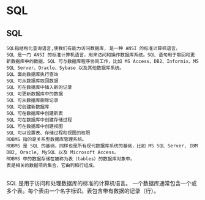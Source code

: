 # SQL 
## SQL 
	SQL指结构化查询语言,使我们有能力访问数据库, 是一种 ANSI 的标准计算机语言。
	SQL 是一门 ANSI 的标准计算机语言，用来访问和操作数据库系统。SQL 语句用于取回和更新数据库中的数据。SQL 可与数据库程序协同工作，比如 MS Access、DB2、Informix、MS SQL Server、Oracle、Sybase 以及其他数据库系统。
	SQL 面向数据库执行查询
	SQL 可从数据库取回数据
	SQL 可在数据库中插入新的记录
	SQL 可更新数据库中的数据
	SQL 可从数据库删除记录
	SQL 可创建新数据库
	SQL 可在数据库中创建新表
	SQL 可在数据库中创建存储过程
	SQL 可在数据库中创建视图
	SQL 可以设置表、存储过程和视图的权限
	RDBMS 指的是关系型数据库管理系统。
	RDBMS 是 SQL 的基础，同样也是所有现代数据库系统的基础，比如 MS SQL Server, IBM DB2, Oracle, MySQL 以及 Microsoft Access。
	RDBMS 中的数据存储在被称为表（tables）的数据库对象中。
	表是相关的数据项的集合，它由列和行组成。
##

SQL 是用于访问和处理数据库的标准的计算机语言。
一个数据库通常包含一个或多个表。每个表由一个名字标识。表包含带有数据的记录（行）。
